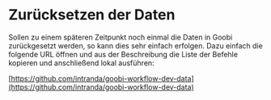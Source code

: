 # Zurücksetzen der Daten

Sollen zu einem späteren Zeitpunkt noch einmal die Daten in Goobi zurückgesetzt werden, so kann dies sehr einfach erfolgen. Dazu einfach die folgende URL öffnen und aus der Beschreibung die Liste der Befehle kopieren und anschließend lokal ausführen:

[https://github.com/intranda/goobi-workflow-dev-data](https://github.com/intranda/goobi-workflow-dev-data)